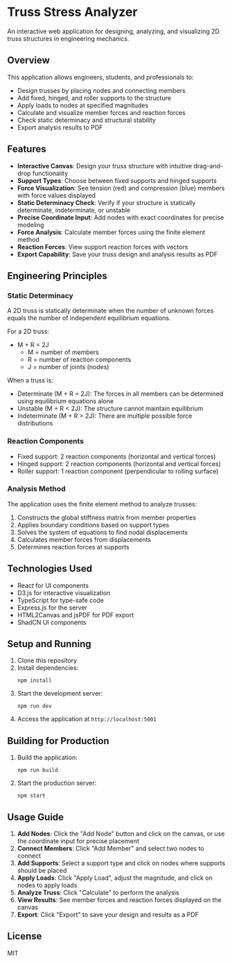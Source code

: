 # Truss Stress Analyzer

An interactive web application for designing, analyzing, and visualizing 2D truss structures in engineering mechanics.

## Overview

This application allows engineers, students, and professionals to:
- Design trusses by placing nodes and connecting members
- Add fixed, hinged, and roller supports to the structure
- Apply loads to nodes at specified magnitudes
- Calculate and visualize member forces and reaction forces
- Check static determinacy and structural stability
- Export analysis results to PDF

## Features

- **Interactive Canvas**: Design your truss structure with intuitive drag-and-drop functionality
- **Support Types**: Choose between fixed supports and hinged supports
- **Force Visualization**: See tension (red) and compression (blue) members with force values displayed
- **Static Determinacy Check**: Verify if your structure is statically determinate, indeterminate, or unstable
- **Precise Coordinate Input**: Add nodes with exact coordinates for precise modeling
- **Force Analysis**: Calculate member forces using the finite element method
- **Reaction Forces**: View support reaction forces with vectors
- **Export Capability**: Save your truss design and analysis results as PDF

## Engineering Principles

### Static Determinacy

A 2D truss is statically determinate when the number of unknown forces equals the number of independent equilibrium equations.

For a 2D truss:
- M + R = 2J 
  - M = number of members
  - R = number of reaction components
  - J = number of joints (nodes)

When a truss is:
- Determinate (M + R = 2J): The forces in all members can be determined using equilibrium equations alone
- Unstable (M + R < 2J): The structure cannot maintain equilibrium
- Indeterminate (M + R > 2J): There are multiple possible force distributions

### Reaction Components

- Fixed support: 2 reaction components (horizontal and vertical forces)
- Hinged support: 2 reaction components (horizontal and vertical forces)
- Roller support: 1 reaction component (perpendicular to rolling surface)

### Analysis Method

The application uses the finite element method to analyze trusses:
1. Constructs the global stiffness matrix from member properties
2. Applies boundary conditions based on support types
3. Solves the system of equations to find nodal displacements
4. Calculates member forces from displacements
5. Determines reaction forces at supports

## Technologies Used

- React for UI components
- D3.js for interactive visualization
- TypeScript for type-safe code
- Express.js for the server
- HTML2Canvas and jsPDF for PDF export
- ShadCN UI components

## Setup and Running

1. Clone this repository
2. Install dependencies:
   ```
   npm install
   ```
3. Start the development server:
   ```
   npm run dev
   ```
4. Access the application at `http://localhost:5001`

## Building for Production

1. Build the application:
   ```
   npm run build
   ```
2. Start the production server:
   ```
   npm start
   ```

## Usage Guide

1. **Add Nodes**: Click the "Add Node" button and click on the canvas, or use the coordinate input for precise placement
2. **Connect Members**: Click "Add Member" and select two nodes to connect
3. **Add Supports**: Select a support type and click on nodes where supports should be placed
4. **Apply Loads**: Click "Apply Load", adjust the magnitude, and click on nodes to apply loads
5. **Analyze Truss**: Click "Calculate" to perform the analysis
6. **View Results**: See member forces and reaction forces displayed on the canvas
7. **Export**: Click "Export" to save your design and results as a PDF

## License

MIT

